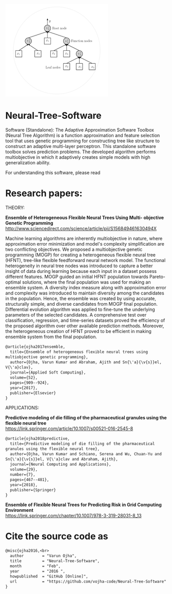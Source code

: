 ![](https://github.com/VarunKumarOjha/Neural-Tree-Software/blob/master/hfnt_glim.png)
<br>
# Neural-Tree-Software
Software (Standalone): The Adaptive Approximation Software Toolbox (Neural Tree Algorithm) is a function approximation and feature selection tool that uses genetic programming for constructing tree like structure to construct an adaptive multi-layer perceptron. This standalone software toolbox solves prediction problems. The developed algorithm performs multiobjective in which it adaptively creates simple models with high generalization ability. 

For understanding this software, please read

# Research papers:

THEORY:

<b> Ensemble of Heterogeneous Flexible Neural Trees Using Multi- objective Genetic Programming </b><br>
http://www.sciencedirect.com/science/article/pii/S156849461630494X

Machine learning algorithms are inherently multiobjective in nature, where approximation error minimization and model's complexity simplification are two conflicting objectives. We proposed a multiobjective genetic programming (MOGP) for creating a heterogeneous flexible neural tree (HFNT), tree-like flexible feedforward neural network model. The functional heterogeneity in neural tree nodes was introduced to capture a better insight of data during learning because each input in a dataset possess different features. MOGP guided an initial HFNT population towards Pareto-optimal solutions, where the final population was used for making an ensemble system. A diversity index measure along with approximation error and complexity was introduced to maintain diversity among the candidates in the population. Hence, the ensemble was created by using accurate, structurally simple, and diverse candidates from MOGP final population. Differential evolution algorithm was applied to fine-tune the underlying parameters of the selected candidates. A comprehensive test over classification, regression, and time-series datasets proved the efficiency of the proposed algorithm over other available prediction methods. Moreover, the heterogeneous creation of HFNT proved to be efficient in making ensemble system from the final population.

```
@article{ojha2017ensemble,
  title={Ensemble of heterogeneous flexible neural trees using multiobjective genetic programming},
  author={Ojha, Varun Kumar and Abraham, Ajith and Sn{\'a}{\v{s}}el, V{\'a}clav},
  journal={Applied Soft Computing},
  volume={52},
  pages={909--924},
  year={2017},
  publisher={Elsevier}
}
```

APPLICATIONS:

<b> Predictive modeling of die filling of the pharmaceutical granules using the flexible neural tree</b><br>
https://link.springer.com/article/10.1007/s00521-016-2545-8

```
@article{ojha2018predictive,
  title={Predictive modeling of die filling of the pharmaceutical granules using the flexible neural tree},
  author={Ojha, Varun Kumar and Schiano, Serena and Wu, Chuan-Yu and Sn{\'a}{\v{s}}el, V{\'a}clav and Abraham, Ajith},
  journal={Neural Computing and Applications},
  volume={29},
  number={7},
  pages={467--481},
  year={2018},
  publisher={Springer}
}
```

<b> Ensemble of Flexible Neural Trees for Predicting Risk in Grid Computing Environment </b> <br>
https://link.springer.com/chapter/10.1007/978-3-319-28031-8_13


# Cite the source code as

```
@misc{ojha2016,<br>
  author        = "Varun Ojha",
  title         = "Neural-Tree-Software",
  month         = "Feb",
  year          = "2016 ",
  howpublished  = "GitHub [Online]",
  url           = "https://github.com/vojha-code/Neural-Tree-Software"
}
```
